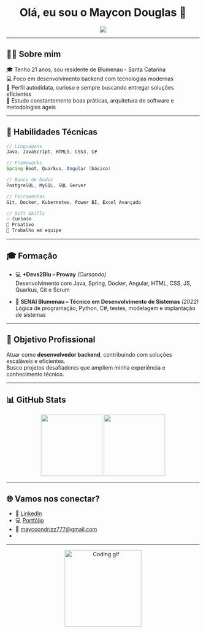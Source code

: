 <h1 align="center">Olá, eu sou o Maycon Douglas 👋</h1>

<p align="center">
  <img src="https://readme-typing-svg.demolab.com?font=Fira+Code&size=22&pause=1000&center=true&vCenter=true&width=440&lines=Desenvolvedor+Backend+em+formação;Apaixonado+por+tecnologia;Sempre+buscando+evoluir+🚀"/>
</p>

---

## 👨‍💻 Sobre mim

🎓 Tenho 21 anos, sou residente de Blumenau - Santa Catarina  
💻 Foco em desenvolvimento backend com tecnologias modernas  
🧠 Perfil autodidata, curioso e sempre buscando entregar soluções eficientes  
🚀 Estudo constantemente boas práticas, arquitetura de software e metodologias ágeis  

---

## 🧠 Habilidades Técnicas

```java
// Linguagens
Java, JavaScript, HTML5, CSS3, C#

// Frameworks
Spring Boot, Quarkus, Angular (básico)

// Banco de Dados
PostgreSQL, MySQL, SQL Server

// Ferramentas
Git, Docker, Kubernetes, Power BI, Excel Avançado

// Soft Skills
💡 Curioso
🚀 Proativo
🤝 Trabalho em equipe
```

---

## 🎓 Formação

- 💻 **+Devs2Blu – Proway** *(Cursando)*  
  Desenvolvimento com Java, Spring, Docker, Angular, HTML, CSS, JS, Quarkus, Git e Scrum

- 🏫 **SENAI Blumenau – Técnico em Desenvolvimento de Sistemas** *(2022)*  
  Lógica de programação, Python, C#, testes, modelagem e implantação de sistemas

---

## 🎯 Objetivo Profissional

Atuar como **desenvolvedor backend**, contribuindo com soluções escaláveis e eficientes.  
Busco projetos desafiadores que ampliem minha experiência e conhecimento técnico.

---

## 📊 GitHub Stats

<p align="center">
  <img src="https://github-readme-stats.vercel.app/api?username=MaycoonDev&show_icons=true&theme=tokyonight" height="160"/>
  <img src="https://github-readme-stats.vercel.app/api/top-langs/?username=MaycoonDev&layout=compact&theme=tokyonight" height="160"/>
</p>

---

## 🌐 Vamos nos conectar?

- 💼 [LinkedIn](https://www.linkedin.com/in/maycoondev/)
- 💻 [Portfólio](https://maycondevport.netlify.app/telainicial)
- 📧 maycoondrizz777@gmail.com
- 
---
<p align="center">
  <img src="https://media.giphy.com/media/QssGEmpkyEOhBCb7e1/giphy.gif" width="200" alt="Coding gif" />
</p>
